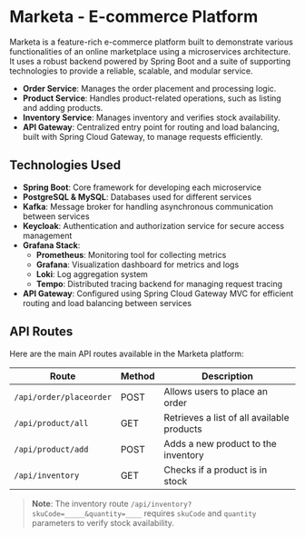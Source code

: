 # Marketa - E-commerce Platform

Marketa is a feature-rich e-commerce platform built to demonstrate various functionalities of an online marketplace using a microservices architecture. It uses a robust backend powered by Spring Boot and a suite of supporting technologies to provide a reliable, scalable, and modular service.


- **Order Service**: Manages the order placement and processing logic.
- **Product Service**: Handles product-related operations, such as listing and adding products.
- **Inventory Service**: Manages inventory and verifies stock availability.
- **API Gateway**: Centralized entry point for routing and load balancing, built with Spring Cloud Gateway, to manage requests efficiently.

## Technologies Used
- **Spring Boot**: Core framework for developing each microservice
- **PostgreSQL & MySQL**: Databases used for different services
- **Kafka**: Message broker for handling asynchronous communication between services
- **Keycloak**: Authentication and authorization service for secure access management
- **Grafana Stack**:
  - **Prometheus**: Monitoring tool for collecting metrics
  - **Grafana**: Visualization dashboard for metrics and logs
  - **Loki**: Log aggregation system
  - **Tempo**: Distributed tracing backend for managing request tracing
- **API Gateway**: Configured using Spring Cloud Gateway MVC for efficient routing and load balancing between services

## API Routes
Here are the main API routes available in the Marketa platform:

| Route                        | Method | Description                                      |
|------------------------------|--------|--------------------------------------------------|
| `/api/order/placeorder`      | POST   | Allows users to place an order                   |
| `/api/product/all`           | GET    | Retrieves a list of all available products       |
| `/api/product/add`           | POST   | Adds a new product to the inventory              |
| `/api/inventory`             | GET    | Checks if a product is in stock                  |

> **Note**: The inventory route `/api/inventory?skuCode=_____&quantity=____` requires `skuCode` and `quantity` parameters to verify stock availability.

